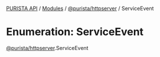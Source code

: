 [PURISTA API](../README.md) / [Modules](../modules.md) / [@purista/httpserver](../modules/purista_httpserver.md) / ServiceEvent

# Enumeration: ServiceEvent

[@purista/httpserver](../modules/purista_httpserver.md).ServiceEvent
